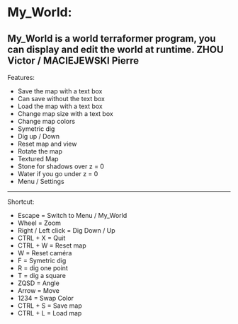 # My_World:

My_World is a world terraformer program, you can display and edit the world at runtime.
ZHOU Victor / MACIEJEWSKI Pierre
---

Features:
- Save the map with a text box
- Can save without the text box
- Load the map with a text box
- Change map size with a text box
- Change map colors
- Symetric dig
- Dig up / Down
- Reset map and view
- Rotate the map
- Textured Map
- Stone for shadows over z = 0
- Water if you go under z = 0
- Menu / Settings

---

Shortcut:

- Escape = Switch to Menu / My_World
- Wheel = Zoom
- Right / Left click = Dig Down / Up
- CTRL + X = Quit
- CTRL + W = Reset map
- W = Reset caméra
- F = Symetric dig
- R = dig one point
- T = dig a square
- ZQSD = Angle
- Arrow = Move
- 1234 = Swap Color
- CTRL + S = Save map
- CTRL + L = Load map
